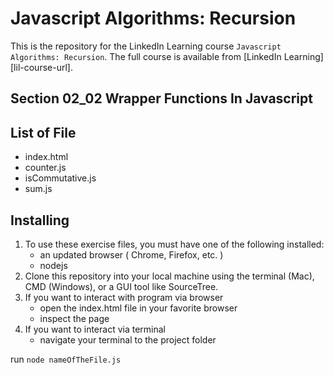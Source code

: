# Javascript Algorithms: Recursion

This is the repository for the LinkedIn Learning course `Javascript Algorithms: Recursion`. The full course is available from [LinkedIn Learning][lil-course-url].

## Section 02_02 Wrapper Functions In Javascript

## List of File

- index.html
- counter.js
- isCommutative.js
- sum.js

## Installing

1. To use these exercise files, you must have one of the following installed:
   - an updated browser ( Chrome, Firefox, etc. )
   - nodejs
2. Clone this repository into your local machine using the terminal (Mac), CMD (Windows), or a GUI tool like SourceTree.
3. If you want to interact with program via browser
   - open the index.html file in your favorite browser
   - inspect the page
4. If you want to interact via terminal
   - navigate your terminal to the project folder

run `node nameOfTheFile.js`

